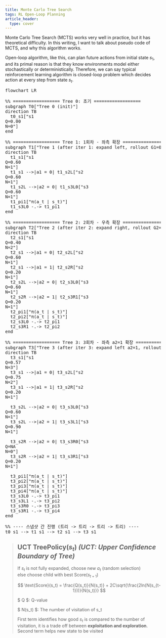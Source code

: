 ```yaml
---
title: Monte Carlo Tree Search
tags: RL Open-Loop Planning
article_header:
  type: cover
---
```


Monte Carlo Tree Search (MCTS) works very well in practice, but it has theoretical difficulty.
In this writing, I want to talk about pseudo code of MCTS, and why this algorithm works.

Open-loop algorithm, like this, can plan future actions from initial state $s_1$, and its primal reason is that they know environments model either stochastically or deterministically. Therefore, we can say typical reinforcement learning algorithm is closed-loop problem which decides action at every step from state $s_t$.


<pre class="mermaid">
flowchart LR

%% ================== Tree 0: 초기 ==================
subgraph T0["Tree 0 (init)"]
direction TB
  t0_s1["s1<br/>Q=0.00<br/>N=0"]
end

%% ================== Tree 1: 1회차 - 좌측 확장 ==================
subgraph T1["Tree 1 (after iter 1: expand left, rollout G1=0.60)"]
direction TB
  t1_s1["s1<br/>Q=0.60<br/>N=1"]
  t1_s1 -->|a1 = 0| t1_s2L["s2<br/>Q=0.60<br/>N=1"]
  t1_s2L -->|a2 = 0| t1_s3L0["s3<br/>Q=0.60<br/>N=1"]
  t1_pi1["π(a_t &#124; s_t)"]
  t1_s3L0 -.-> t1_pi1
end

%% ================== Tree 2: 2회차 - 우측 확장 ==================
subgraph T2["Tree 2 (after iter 2: expand right, rollout G2=0.20)"]
direction TB
  t2_s1["s1<br/>Q=0.40<br/>N=2"]
  t2_s1 -->|a1 = 0| t2_s2L["s2<br/>Q=0.60<br/>N=1"]
  t2_s1 -->|a1 = 1| t2_s2R["s2<br/>Q=0.20<br/>N=1"]
  t2_s2L -->|a2 = 0| t2_s3L0["s3<br/>Q=0.60<br/>N=1"]
  t2_s2R -->|a2 = 1| t2_s3R1["s3<br/>Q=0.20<br/>N=1"]
  t2_pi1["π(a_t &#124; s_t)"]
  t2_pi2["π(a_t &#124; s_t)"]
  t2_s3L0 -.-> t2_pi1
  t2_s3R1 -.-> t2_pi2
end

%% ================== Tree 3: 3회차 - 좌측 a2=1 확장 ==================
subgraph T3["Tree 3 (after iter 3: expand left a2=1, rollout G3=0.90)"]
direction TB
  t3_s1["s1<br/>Q=0.57<br/>N=3"]
  t3_s1 -->|a1 = 0| t3_s2L["s2<br/>Q=0.75<br/>N=2"]
  t3_s1 -->|a1 = 1| t3_s2R["s2<br/>Q=0.20<br/>N=1"]

  t3_s2L -->|a2 = 0| t3_s3L0["s3<br/>Q=0.60<br/>N=1"]
  t3_s2L -->|a2 = 1| t3_s3L1["s3<br/>Q=0.90<br/>N=1"]

  t3_s2R -->|a2 = 0| t3_s3R0["s3<br/>Q=NA<br/>N=0"]
  t3_s2R -->|a2 = 1| t3_s3R1["s3<br/>Q=0.20<br/>N=1"]

  t3_pi1["π(a_t &#124; s_t)"]
  t3_pi2["π(a_t &#124; s_t)"]
  t3_pi3["π(a_t &#124; s_t)"]
  t3_pi4["π(a_t &#124; s_t)"]
  t3_s3L0 -.-> t3_pi1
  t3_s3L1 -.-> t3_pi2
  t3_s3R0 -.-> t3_pi3
  t3_s3R1 -.-> t3_pi4
end

%% ---- 스냅샷 간 진행 (트리 -> 트리 -> 트리 -> 트리) ----
t0_s1 --> t1_s1 --> t2_s1 --> t3_s1
</pre>


> ## UCT TreePolicy($s_t$) *(UCT: Upper Confidence Boundary of Tree)*
>
> If $s_t$ is not fully expanded, choose new $a_t$ (random selection)<br>
> else choose child with best $\text{Score}(s_{t+1})$
>
> $$
> \text{Score}(s_t) = \frac{Q(s_t)}{N(s_t)} + 2C\sqrt{\frac{2ln(N(s_{t-1}))}{N(s_t)}}
> $$
>
> $ Q $: Q-value 
>
> $ N(s_t) $: The number of visitation of s_t
>
> First term identifies how good $s_t$ is compared to the number of visitation, it is a trade off between **exploitation and exploration**.<br>
> Second term helps new state to be visited

